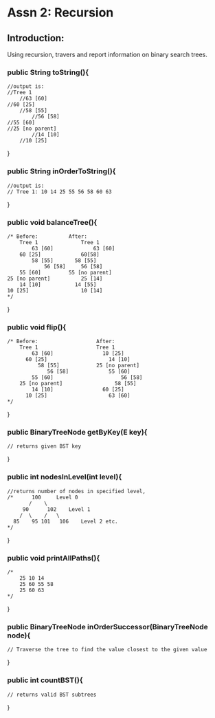 # Assn 2: Recursion  
## Introduction:  
Using recursion, travers and report information on binary search trees.

### public String toString(){  
    //output is:  
    //Tree 1  
        //63 [60]  
    //60 [25]  
        //58 [55]  
            //56 [58]  
    //55 [60]  
    //25 [no parent]  
            //14 [10]  
        //10 [25]  

}  
### public String inOrderToString(){  
    //output is:  
    // Tree 1: 10 14 25 55 56 58 60 63  
}
### public void balanceTree(){
    /* Before:          After:
        Tree 1              Tree 1
            63 [60]             63 [60]
        60 [25]             60[58]
            58 [55]       58 [55]
                56 [58]     56 [58]
        55 [60]         55 [no parent]
    25 [no parent]          25 [14]
        14 [10]           14 [55]
    10 [25]                 10 [14]
    */
}
### public void flip(){
    /* Before:                   After:             
        Tree 1                   Tree 1       
            63 [60]                10 [25]    
          60 [25]                    14 [10]     
              58 [55]            25 [no parent]     
                 56 [58]             55 [60]      
            55 [60]                      56 [58]      
        25 [no parent]                 58 [55]        
            14 [10]                60 [25]         
          10 [25]                    63 [60] 
    */
}

### public BinaryTreeNode<E> getByKey(E key){
    // returns given BST key
}
### public int nodesInLevel(int level){
    //returns number of nodes in specified level,
    /*      100     Level 0
           /    \
         90      102    Level 1
        /  \    /   \
      85    95 101   106    Level 2 etc.
    */
    
}
### public void printAllPaths(){
    /*
        25 10 14
        25 60 55 58
        25 60 63
    */
}
### public BinaryTreeNode<E> inOrderSuccessor(BinaryTreeNode<E> node){
    // Traverse the tree to find the value closest to the given value
}
### public int countBST(){
    // returns valid BST subtrees
}
